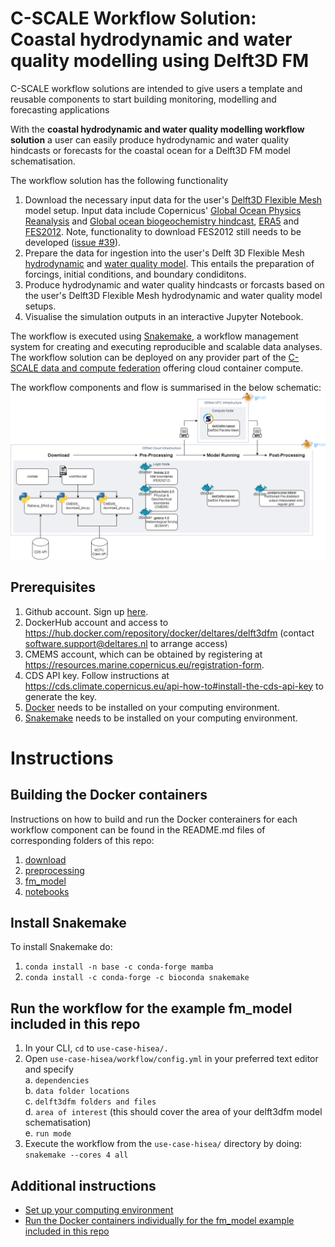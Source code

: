 # C-SCALE Workflow Solution: Coastal hydrodynamic and water quality modelling using Delft3D FM

C-SCALE workflow solutions are intended to give users a template and reusable components to start building monitoring, modelling and forecasting applications

With the **coastal hydrodynamic and water quality modelling workflow solution** a user can easily produce hydrodynamic and water quality hindcasts or forecasts for the coastal ocean for a Delft3D FM model schematisation.

The workflow solution has the following functionality

1. Download the necessary input data for the user's [Delft3D Flexible Mesh](https://www.deltares.nl/en/software/delft3d-flexible-mesh-suite/) model setup. Input data include Copernicus' [Global Ocean Physics Reanalysis](https://resources.marine.copernicus.eu/product-download/GLOBAL_REANALYSIS_PHY_001_030) and [Global ocean biogeochemistry hindcast](https://resources.marine.copernicus.eu/product-download/GLOBAL_REANALYSIS_BIO_001_029), [ERA5](https://cds.climate.copernicus.eu/cdsapp#!/dataset/reanalysis-era5-single-levels?tab=form) and [FES2012](https://www.aviso.altimetry.fr/es/data/products/auxiliary-products/global-tide-fes/description-fes2012.html). Note, functionality to download FES2012 still needs to be developed ([issue #39](https://github.com/c-scale-community/use-case-hisea/issues/39)).
2. Prepare the data for ingestion into the user's Delft 3D Flexible Mesh [hydrodynamic](https://www.deltares.nl/en/software/module/d-flow-flexible-mesh/) and [water quality model](https://www.deltares.nl/en/software/module/d-water-quality/). This entails the preparation of forcings, initial conditions, and boundary condiditons.
3. Produce hydrodynamic and water quality hindcasts or forcasts based on the user's Delft3D Flexible Mesh hydrodynamic and water quality model setups.
4. Visualise the simulation outputs in an interactive Jupyter Notebook.

The workflow is executed using [Snakemake](https://snakemake.readthedocs.io/en/stable/index.html), a workflow management system for creating and executing reproducible and scalable data analyses. The workflow solution can be deployed on any provider part of the [C-SCALE data and compute federation](https://c-scale.eu/) offering cloud container compute.

The workflow components and flow is summarised in the below schematic:
![workflow](./img/cloud_hpc_workflow.png)

## Prerequisites
1. Github account. Sign up [here](https://github.com/signup).
2. DockerHub account and access to https://hub.docker.com/repository/docker/deltares/delft3dfm (contact software.support@deltares.nl to arrange access)
3. CMEMS account, which can be obtained by registering at <https://resources.marine.copernicus.eu/registration-form>.
4. CDS API key. Follow instructions at <https://cds.climate.copernicus.eu/api-how-to#install-the-cds-api-key> to generate the key.
5. [Docker](https://www.docker.com/) needs to be installed on your computing environment.
6. [Snakemake](https://snakemake.readthedocs.io/en/stable/index.html) needs to be installed on your computing environment.

# Instructions

## Building the Docker containers
Instructions on how to build and run the Docker conterainers for each workflow component can be found in the README.md files of corresponding folders of this repo:

1. [download](https://github.com/c-scale-community/use-case-hisea/tree/main/scripts/download)
2. [preprocessing](https://github.com/c-scale-community/use-case-hisea/tree/main/scripts/preprocessing)
3. [fm_model](https://github.com/c-scale-community/use-case-hisea/tree/main/fm_model)
4. [notebooks](https://github.com/c-scale-community/use-case-hisea/tree/main/notebooks)

## Install Snakemake
To install Snakemake do:

1. `conda install -n base -c conda-forge mamba` 
2. `conda install -c conda-forge -c bioconda snakemake`

## Run the workflow for the example fm_model included in this repo
1. In your CLI, `cd` to `use-case-hisea/.`
2. Open `use-case-hisea/workflow/config.yml` in your preferred text editor and specify \
    a. `dependencies` \
    b. `data folder locations` \
    c. `delft3dfm folders and files` \
    d. `area of interest` (this should cover the area of your delft3dfm model schematisation) \
    e. `run mode` 
3. Execute the workflow from the `use-case-hisea/` directory by doing: `snakemake --cores 4 all`

## Additional instructions
* [Set up your computing environment](https://github.com/c-scale-community/use-case-hisea/blob/main/README-setup_compute.md)
* [Run the Docker containers individually for the fm_model example included in this repo](https://github.com/c-scale-community/use-case-hisea/blob/main/README_run_fm_model_example.md)
